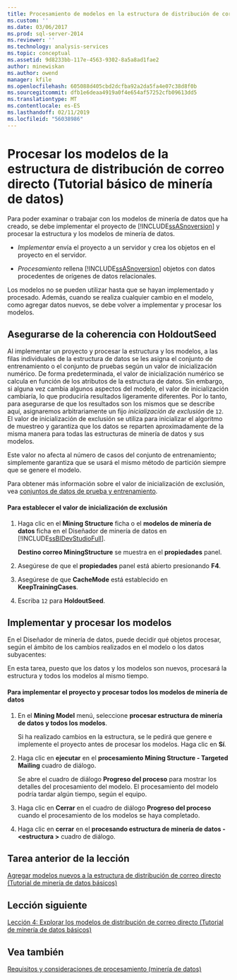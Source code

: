 ```yaml
---
title: Procesamiento de modelos en la estructura de distribución de correo directo (Tutorial de minería de datos básicos) | Microsoft Docs
ms.custom: ''
ms.date: 03/06/2017
ms.prod: sql-server-2014
ms.reviewer: ''
ms.technology: analysis-services
ms.topic: conceptual
ms.assetid: 9d8233bb-117e-4563-9302-8a5a8ad1fae2
author: minewiskan
ms.author: owend
manager: kfile
ms.openlocfilehash: 605088d405cbd2dcfba92a2da5fa4e07c38d8f0b
ms.sourcegitcommit: dfb1e6deaa4919a0f4e654af57252cfb09613dd5
ms.translationtype: MT
ms.contentlocale: es-ES
ms.lasthandoff: 02/11/2019
ms.locfileid: "56038986"
---
```

# <a name="processing-models-in-the-targeted-mailing-structure-basic-data-mining-tutorial"></a>Procesar los modelos de la estructura de distribución de correo directo (Tutorial básico de minería de datos)
  Para poder examinar o trabajar con los modelos de minería de datos que ha creado, se debe implementar el proyecto de [!INCLUDE[ssASnoversion](../includes/ssasnoversion-md.md)] y procesar la estructura y los modelos de minería de datos.  
  
-   *Implementar* envía el proyecto a un servidor y crea los objetos en el proyecto en el servidor.  
  
-   *Procesamiento* rellena [!INCLUDE[ssASnoversion](../includes/ssasnoversion-md.md)] objetos con datos procedentes de orígenes de datos relacionales.  
  
 Los modelos no se pueden utilizar hasta que se hayan implementado y procesado. Además, cuando se realiza cualquier cambio en el modelo, como agregar datos nuevos, se debe volver a implementar y procesar los modelos.  
  
## <a name="ensuring-consistency-with-holdoutseed"></a>Asegurarse de la coherencia con HoldoutSeed  
 Al implementar un proyecto y procesar la estructura y los modelos, a las filas individuales de la estructura de datos se les asigna el conjunto de entrenamiento o el conjunto de pruebas según un valor de inicialización numérico. De forma predeterminada, el valor de inicialización numérico se calcula en función de los atributos de la estructura de datos. Sin embargo, si alguna vez cambia algunos aspectos del modelo, el valor de inicialización cambiaría, lo que produciría resultados ligeramente diferentes. Por lo tanto, para asegurarse de que los resultados son los mismos que se describe aquí, asignaremos arbitrariamente un fijo *inicialización de exclusión* de `12`. El valor de inicialización de exclusión se utiliza para inicializar el algoritmo de muestreo y garantiza que los datos se reparten aproximadamente de la misma manera para todas las estructuras de minería de datos y sus modelos.  
  
 Este valor no afecta al número de casos del conjunto de entrenamiento; simplemente garantiza que se usará el mismo método de partición siempre que se genere el modelo.  
  
 Para obtener más información sobre el valor de inicialización de exclusión, vea [conjuntos de datos de prueba y entrenamiento](../../2014/analysis-services/data-mining/training-and-testing-data-sets.md).  
  
#### <a name="to-set-the-holdout-seed"></a>Para establecer el valor de inicialización de exclusión  
  
1.  Haga clic en el **Mining Structure** ficha o el **modelos de minería de datos** ficha en el Diseñador de minería de datos en [!INCLUDE[ssBIDevStudioFull](../includes/ssbidevstudiofull-md.md)].  
  
     **Destino correo MiningStructure** se muestra en el **propiedades** panel.  
  
2.  Asegúrese de que el **propiedades** panel está abierto presionando **F4**.  
  
3.  Asegúrese de que **CacheMode** está establecido en **KeepTrainingCases**.  
  
4.  Escriba `12` para **HoldoutSeed**.  
  
## <a name="deploying-and-processing-the-models"></a>Implementar y procesar los modelos  
 En el Diseñador de minería de datos, puede decidir qué objetos procesar, según el ámbito de los cambios realizados en el modelo o los datos subyacentes:  
  
 En esta tarea, puesto que los datos y los modelos son nuevos, procesará la estructura y todos los modelos al mismo tiempo.  
  
#### <a name="to-deploy-the-project-and-process-all-the-mining-models"></a>Para implementar el proyecto y procesar todos los modelos de minería de datos  
  
1.  En el **Mining Model** menú, seleccione **procesar estructura de minería de datos y todos los modelos**.  
  
     Si ha realizado cambios en la estructura, se le pedirá que genere e implemente el proyecto antes de procesar los modelos. Haga clic en **Sí**.  
  
2.  Haga clic en **ejecutar** en el **procesamiento Mining Structure - Targeted Mailing** cuadro de diálogo.  
  
     Se abre el cuadro de diálogo **Progreso del proceso** para mostrar los detalles del procesamiento del modelo. El procesamiento del modelo podría tardar algún tiempo, según el equipo.  
  
3.  Haga clic en **Cerrar** en el cuadro de diálogo **Progreso del proceso** cuando el procesamiento de los modelos se haya completado.  
  
4.  Haga clic en **cerrar** en el **procesando estructura de minería de datos - \<estructura >** cuadro de diálogo.  
  
## <a name="previous-task-in-lesson"></a>Tarea anterior de la lección  
 [Agregar modelos nuevos a la estructura de distribución de correo directo &#40;Tutorial de minería de datos básicos&#41;](../../2014/tutorials/adding-new-models-to-the-targeted-mailing-structure-basic-data-mining-tutorial.md)  
  
## <a name="next-lesson"></a>Lección siguiente  
 [Lección 4: Explorar los modelos de distribución de correo directo &#40;Tutorial de minería de datos básicos&#41;](../../2014/tutorials/lesson-4-exploring-the-targeted-mailing-models-basic-data-mining-tutorial.md)  
  
## <a name="see-also"></a>Vea también  
 [Requisitos y consideraciones de procesamiento &#40;minería de datos&#41;](../../2014/analysis-services/data-mining/processing-requirements-and-considerations-data-mining.md)  
  
  
